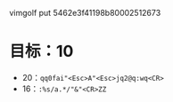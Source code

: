 vimgolf put 5462e3f41198b80002512673

# 目标：10

- 20：`qq0fai"<Esc>A"<Esc>jq2@q:wq<CR>`
- 16：`:%s/a.*/"&"<CR>ZZ`